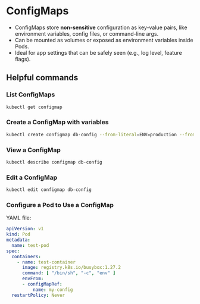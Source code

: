 # ConfigMaps

- ConfigMaps store **non-sensitive** configuration as key-value pairs, like environment variables, config files, or command-line args.
- Can be mounted as volumes or exposed as environment variables inside Pods.
- Ideal for app settings that can be safely seen (e.g., log level, feature flags).


## Helpful commands

### List ConfigMaps
```bash
kubectl get configmap
```

### Create a ConfigMap with variables

```bash
kubectl create configmap db-config --from-literal=ENV=production --from-literal=DB_HOST=sql01.example.com
```

### View a ConfigMap
```bash
kubectl describe configmap db-config
```

### Edit a ConfigMap
```bash
kubectl edit configmap db-config
```

### Configure a Pod to Use a ConfigMap

YAML file:
```yaml
apiVersion: v1
kind: Pod
metadata:
  name: test-pod
spec:
  containers:
    - name: test-container
      image: registry.k8s.io/busybox:1.27.2
      command: [ "/bin/sh", "-c", "env" ]
      envFrom:
      - configMapRef:
          name: my-config
  restartPolicy: Never
```
